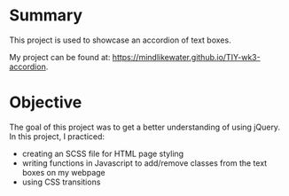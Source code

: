 # Summary

This project is used to showcase an accordion of text boxes.

My project can be found at: https://mindlikewater.github.io/TIY-wk3-accordion.

# Objective

The goal of this project was to get a better understanding of using jQuery.  In this project, I practiced:

- creating an SCSS file for HTML page styling
- writing functions in Javascript to add/remove classes from the text boxes on my webpage
- using CSS transitions
